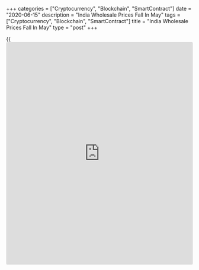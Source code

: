 +++
categories = ["Cryptocurrency", "Blockchain", "SmartContract"]
date = "2020-06-15"
description = "India Wholesale Prices Fall In May"
tags = ["Cryptocurrency", "Blockchain", "SmartContract"]
title = "India Wholesale Prices Fall In May"
type = "post"
+++

{{<iframe id="large-banner" src="https://www.bounty.group/#slide=11.0" width="100%" height="600" scrolling="no" style="border: 0px solid rgb(216, 221, 230); border-radius: 3px;">}}

India's wholesale prices declined in May, data from the Ministry of
Commerce & Industry showed on Monday.

The wholesale price index dropped 3.21 percent year-on-year in May,
after a 0.42 percent increase in March. Economists had expected a 1.05
percent fall.

The figures of May is compared with the final figures of March due to
limited information available for the month of April.

The primary articles price index declined 2.92 percent annually in May,
reversing a 2.16 percent rise in the previous month.

Food price inflation increased to 1.13 percent in May, while prices for
non-food articles declined 3.53 percent.

Fuel and power prices decreased 19.83 percent in May, following a 2.93
percent fall in the prior month.

Prices of manufactured products dropped 0.42 percent after 0.25 percent
rise in the previous month.

On a monthly basis, the wholesale prices fell 2.24 percent in May.

For comments and feedback [contact](https://www.playgroundfx.com/contact/): editorial@rtt[news](https://www.letsplayfx.com/blog/forex-news-website/).com

[Economic News][1]

 **What parts of the world are seeing the best (and worst) economic
performances lately? Click[here][2] to check out our [Econ Scorecard][2]
and find out! See up-to-the-moment [ranking](https://www.playgroundfx.com/blog/crypto-exchange-ranking/)s for the best and worst
performers in [GDP][3], [unemployment rate][4], [inflation][2] and much
more.**

   1. www.rtt[news](https://www.letsplayfx.com/blog/forex-news-website/).com/Content/EconomicNews.aspx
   2. www.rtt[news](https://www.letsplayfx.com/blog/forex-news-website/).com/economic-scorecard/world-rank/CPI/highest-performance.aspx
   3. www.rtt[news](https://www.letsplayfx.com/blog/forex-news-website/).com/economic-scorecard/world-rank/GDP/highest-performance.aspx
   4. www.rtt[news](https://www.letsplayfx.com/blog/forex-news-website/).com/economic-scorecard/world-rank/unemployment-rate/lowest-performance.aspx